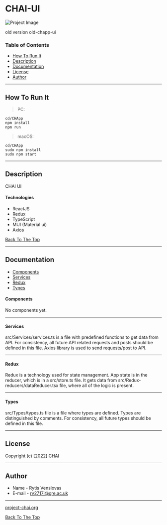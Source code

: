 # CHAI-UI

![Project Image](https://project-chai.org/images/logo.png)

old version old-chapp-ui 

### Table of Contents

- [How To Run It](#how-to-run-it)
- [Description](#description)
- [Documentation](#Documentation)
- [License](#License)
- [Author](#author)

---

## How To Run It

> PC: 

    cd/CHApp
    npm install
    npm run

> macOS:
    
    cd/CHApp
    sudo npm install
    sudo npm start
---
## Description

CHAI UI

#### Technologies

- ReactJS
- Redux
- TypeScript
- MUI (Material ui)
- Axios

[Back To The Top](#chai-ui)

---
## Documentation
- [Components](#components)
- [Services](#services)
- [Redux](#redux)
- [Types](#types)

#### Components

No components yet.

---

#### Services

src/Services/services.ts is a file with predefined functions to get data from API. For consistency, all future API related requests and posts should be defined in this file. Axios library is used to send requests/post to API.

---
#### Redux

Redux is a technology used for state management.
App state is in the reducer, which is in a src/store.ts file. It gets data from src/Redux-reducers/dataReducer.tsx file, where all of the logic is present.

---

#### Types

src/Types/types.ts file is a file where types are defined. Types are distinguished by comments. For consistency, all future types should be defined in this file.

---

## License

Copyright (c) [2022] [CHAI](https://project-chai.org)

---

## Author

- Name - Rytis Venslovas
- E-mail - [rv2717i@gre.ac.uk](rv2717i@gre.ac.uk)

---

[project-chai.org](https://project-chai.org)

[Back To The Top](#chai-ui)